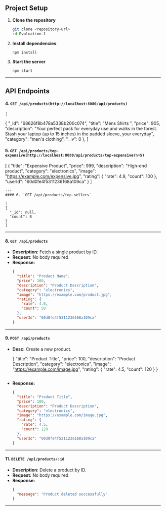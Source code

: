 
## Project Setup
1. **Clone the repository**
    ```bash
    git clone <repository-url>
    cd Evaluation-1
    ```
2. **Install dependencies**
    ```bash
    npm install
    ```
3. **Start the server**
    ```bash
    npm start
    ```
---
## API Endpoints


#### 4. `GET /api/products(http://localhost:8080/api/products)`

  
    [
  {
    "_id": "68626f8b478a5338b200c074",
    "title": "Mens Shirts ",
    "price": 905,
    "description": "Your perfect pack for everyday use and walks in the forest. Stash your laptop (up to 15 inches) in the padded sleeve, your everyday",
    "category": "men's clothing",
    "__v": 0
  },
  ]




#### 5. `GET /api/products/top-expensive(http://localhost:8080/api/products/top-expensive?n=5)`

  [
    {
      "title": "Expensive Product",
      "price": 999,
      "description": "High-end product",
      "category": "electronics",
      "image": "https://example.com/expensive.jpg",
      "rating": {
        "rate": 4.9,
        "count": 100
      },
      "userId": "60d0fe4f5311236168a109ca"
    }
  ]
  ```
---
#### 6. `GET /api/products/top-sellers`

[
  {
    "_id": null,
    "count": 8
  }
]
  ```
---

#### 8. `GET /api/products`
- **Description:** Fetch a single product by ID.
- **Request:**
  No body required.
- **Response:**
  ```json
  {
    "title": "Product Name",
    "price": 100,
    "description": "Product Description",
    "category": "electronics",
    "image": "https://example.com/product.jpg",
    "rating": {
      "rate": 4.0,
      "count": 50
    },
    "userId": "60d0fe4f5311236168a109ca"
  }
  ```
---
#### 9. `POST /api/products`
- **Desc:** Create a new product.

  {
    "title": "Product Title",
    "price": 100,
    "description": "Product Description",
    "category": "electronics",
    "image": "https://example.com/image.jpg",
    "rating": {
      "rate": 4.5,
      "count": 120
    }
  }
  ```
- **Response:**
  ```json
  {
    "title": "Product Title",
    "price": 100,
    "description": "Product Description",
    "category": "electronics",
    "image": "https://example.com/image.jpg",
    "rating": {
      "rate": 4.5,
      "count": 120
    },
    "userId": "60d0fe4f5311236168a109ca"
  }
  ```
---


#### 11. `DELETE /api/products/:id`
- **Description:** Delete a product by ID.
- **Request:**
  No body required.
- **Response:**
  ```json
  {
    "message": "Product deleted successfully"
  }
  ```
---

